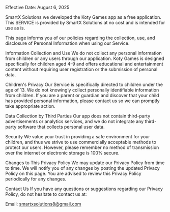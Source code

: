 Effective Date: August 6, 2025

SmartX Solutions we developed the Koty Games app as a free application. This SERVICE is provided by SmartX Solutions at no cost and is intended for use as is.

This page informs you of our policies regarding the collection, use, and disclosure of Personal Information when using our Service.

Information Collection and Use
We do not collect any personal information from children or any users through our application. Koty Games is designed specifically for children aged 4-9 and offers educational and entertainment content without requiring user registration or the submission of personal data.

Children's Privacy
Our Service is specifically directed to children under the age of 13. We do not knowingly collect personally identifiable information from children. If you are a parent or guardian and discover that your child has provided personal information, please contact us so we can promptly take appropriate action.

Data Collection by Third Parties
Our app does not contain third-party advertisements or analytics services, and we do not integrate any third-party software that collects personal user data.

Security
We value your trust in providing a safe environment for your children, and thus we strive to use commercially acceptable methods to protect our users. However, please remember no method of transmission over the internet or electronic storage is 100% secure.

Changes to This Privacy Policy
We may update our Privacy Policy from time to time. We will notify you of any changes by posting the updated Privacy Policy on this page. You are advised to review this Privacy Policy periodically for any changes.

Contact Us
If you have any questions or suggestions regarding our Privacy Policy, do not hesitate to contact us at:

Email: smartxsolutions8@gmail.com
